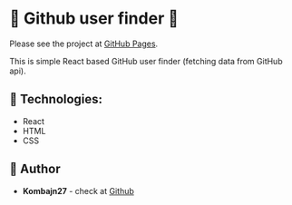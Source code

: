 # :memo: Github user finder :memo:

Please see the project at [GitHub Pages](https://kombajn27.github.io/github_user_finder/).

This is simple React based GitHub user finder (fetching data from GitHub api).  

## :rocket: Technologies:
* React
* HTML
* CSS 

## :bust_in_silhouette: Author
* **Kombajn27** - check at [Github](https://github.com/Kombajn27)